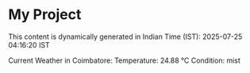 # My Project

This content is dynamically generated in Indian Time (IST): 2025-07-25 04:16:20 IST


Current Weather in Coimbatore:
Temperature: 24.88 °C
Condition: mist
